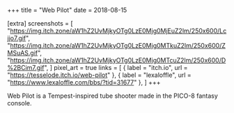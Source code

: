 +++
title = "Web Pilot"
date = 2018-08-15

[extra]
screenshots = [
	"https://img.itch.zone/aW1hZ2UvMjkyOTg0LzE0Mjg0MjEuZ2lm/250x600/Lcjjo7.gif",
	"https://img.itch.zone/aW1hZ2UvMjkyOTg0LzE0Mjg0MTkuZ2lm/250x600/ZMSuAS.gif",
	"https://img.itch.zone/aW1hZ2UvMjkyOTg0LzE0Mjg0MTcuZ2lm/250x600/D%2BCim7.gif",
]
pixel_art = true
links = [
	{ label = "itch.io", url = "https://tesselode.itch.io/web-pilot" },
	{ label = "lexaloffle", url = "https://www.lexaloffle.com/bbs/?tid=31677" },
]
+++

Web Pilot is a Tempest-inspired tube shooter made in the PICO-8 fantasy console.
